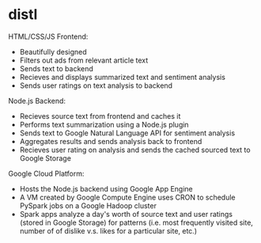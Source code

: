 # distl

HTML/CSS/JS Frontend:

* Beautifully designed
* Filters out ads from relevant article text
* Sends text to backend
* Recieves and displays summarized text and sentiment analysis
* Sends user ratings on text analysis to backend

Node.js Backend:

* Recieves source text from frontend and caches it
* Performs text summarization using a Node.js plugin
* Sends text to Google Natural Language API for sentiment analysis
* Aggregates results and sends analysis back to frontend
* Recieves user rating on analysis and sends the cached sourced text to Google Storage

Google Cloud Platform:

* Hosts the Node.js backend using Google App Engine
* A VM created by Google Compute Engine uses CRON to schedule PySpark jobs on a Google Hadoop cluster
* Spark apps analyze a day's worth of source text and user ratings (stored in Google Storage) for patterns (i.e. most frequently visited site, number of of dislike v.s. likes for a particular site, etc.)

